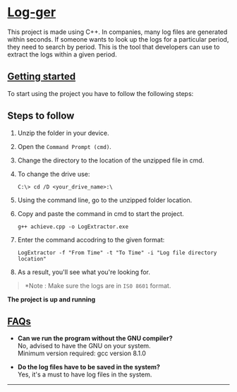 # <u>**Log-ger</u>**
 

This project is made using C++. In companies, many log files are generated within seconds. If someone wants to look up the logs for a particular period, they need to search by period. This is the tool that developers can use to extract the logs within a given period.

## <u>**Getting started**</u> 

To start using the project you have to follow the following steps:
## **Steps to follow**
1. Unzip the folder in your device.
   
2. Open the ```Command Prompt (cmd)```.
3. Change the directory to the location of the unzipped file in cmd.

<!-- 4. From C drive, go to the drive where the folder is unzipped.  -->
4. To change the drive use:
    ```
    C:\> cd /D <your_drive_name>:\
    ```

5. Using the command line, go to the unzipped folder location.
6. Copy and paste the command in cmd to start the project.
    ```
    g++ achieve.cpp -o LogExtractor.exe
    ```


7. Enter the command accodring to the given format:
    ```
    LogExtractor -f "From Time" -t "To Time" -i "Log file directory location"
    ```
8. As a result, you'll see what you're looking for.

> *Note : Make sure the logs are in ```IS0 8601``` format.

 **The project is up and running**

## <u>**FAQs**</u>

- **Can we run the program without the GNU compiler?**</br>
No, advised to have the GNU on your system.</br>
Minimum version required: gcc version 8.1.0


- **Do the log files have to be saved in the system?**</br>
Yes, it's a must to have log files in the system.

<hr>













